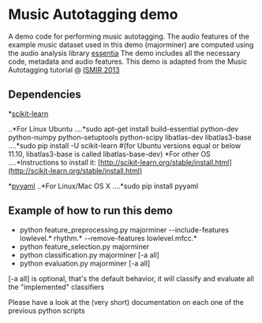 Music Autotagging demo
======

A demo code for performing music autotagging. The audio features of the example music dataset used in this demo (majorminer) are computed using the audio analysis library [essentia](http://essentia.upf.edu/)
The demo includes all the necessary code, metadata and audio features.
This demo is adapted from the Music Autotagging tutorial @ [ISMIR 2013](http://ismir2013.ismir.net/)

Dependencies
------

*[scikit-learn](http://scikit-learn.org/stable/install.html)

..*For Linux Ubuntu
....*sudo apt-get install build-essential python-dev python-numpy python-setuptools python-scipy libatlas-dev libatlas3-base
....*sudo pip install -U scikit-learn
#(for Ubuntu versions equal or below 11.10, libatlas3-base is called libatlas-base-dev)
*For other OS
....*Instructions to install it: [http://scikit-learn.org/stable/install.html](http://scikit-learn.org/stable/install.html)

*[pyyaml](http://pyyaml.org/)
..*For Linux/Mac OS X
....*sudo pip install pyyaml


Example of how to run this demo
------

* python feature_preprocessing.py majorminer --include-features lowlevel.* rhythm.* --remove-features lowlevel.mfcc.*
* python feature_selection.py majorminer
* python classification.py majorminer [-a all]
* python evaluation.py majorminer [-a all] 

[-a all] is optional, that's the default behavior, it will classify and evaluate all the "implemented" classifiers

Please have a look at the (very short) documentation on each one of the previous python scripts